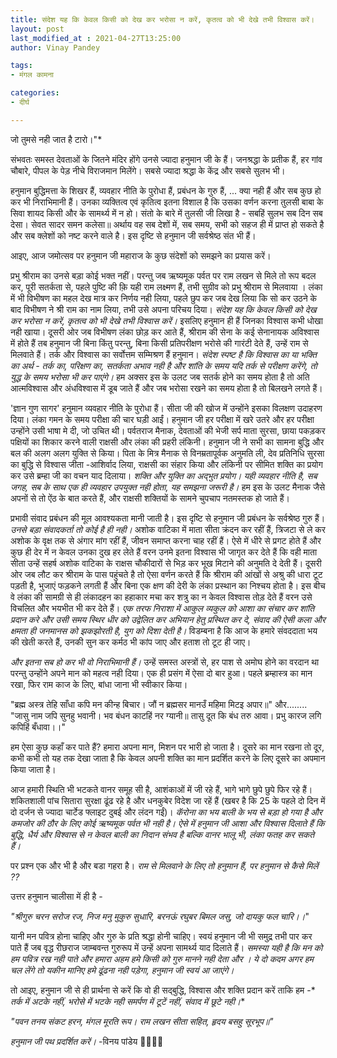 ```yaml
---
title: संदेश यह कि केवल किसी को देख कर भरोसा न करें, कृतत्व को भी देखे तभी विश्वास करें।
layout: post
last_modified_at : 2021-04-27T13:25:00
author: Vinay Pandey

tags:
- मंगल कामना

categories:
- दीर्घ

---
```


जो तुमसे नही जात है टारो।"*


संभवतः समस्त देवताओं के जितने मंदिर होंगे उनसे ज्यादा हनुमान जी के हैं। जनश्रद्धा के प्रतीक हैं, हर गांव चौबारे, पीपल के पेड़ नीचे विराजमान मिलेंगे। सबसे ज्यादा श्रद्धा के केंद्र और सबसे सुलभ भी। 

हनुमान बुद्धिमत्ता के शिखर हैं, व्यवहार नीति के पुरोधा हैं, प्रबंधन के गुरु हैं, ... क्या नही हैं और सब कुछ हो कर भी निराभिमानी हैं। उनका व्यक्तित्व एवं कृतित्व इतना विशाल है कि उसका वर्णन करना तुलसी बाबा के सिवा शायद किसी और के सामर्थ्य में न हो। संतो के बारे में तुलसी जी लिखा है -
सबहिं सुलभ सब दिन सब देसा। 
सेवत सादर समन कलेसा॥
अर्थाय वह सब देशों में, सब समय, सभी को सहज ही में प्राप्त हो सकते है और सब क्लेशों को नष्ट करने वाले है। इस दृष्टि से हनुमान जी सर्वश्रेष्ठ संत भी हैं। 

आइए, आज जमोत्सव पर हनुमान जी महाराज के कुछ संदेशों को समझने का प्रयास करें। 

प्रभु श्रीराम का उनसे बड़ा कोई भक्त नहीं। परन्तु जब ऋष्यमूक पर्वत पर राम लखन से मिले तो रूप बदल कर, पूरी सतर्कता से, पहले पुष्टि की क़ि यही राम लक्ष्मण हैं, तभी सुग्रीव को प्रभु श्रीराम से मिलवाया । लंका में भी विभीषण का महल देख मात्र कर निर्णय नही लिया, पहले छुप कर जब देख लिया कि सो कर उठने के बाद विभीषण ने श्री राम का नाम लिया, तभी उसे अपना परिचय दिया। *संदेश यह कि केवल किसी को देख कर भरोसा न करें, कृतत्व को भी देखे तभी विश्वास करें।* इसलिए हनुमान ही हैं जिनका विश्वास कभी धोखा नही खाया। दूसरी ओर जब विभीषण लंका छोड़ कर आते हैं, श्रीराम की सेना के कई सेनानायक अविश्वास में होते हैं तब हनुमान जी बिना किंतु परन्तु, बिना किसी प्रतिपरीक्षण भरोसे की गारंटी देते हैं, उन्हें राम से मिलवाते हैं। तर्क और विश्वास का सर्वोत्तम सम्मिश्रण हैं हनुमान। *संदेश स्पष्ट है कि विश्वास का या भक्ति का अर्थ -  तर्क का, परिक्षण का, सतर्कता अभाव नही है और शांति के समय यदि तर्क से परीक्षण करेंगे, तो युद्ध के समय भरोसा भी कर पाएंगे।* हम अक्सर इस के उलट जब सतर्क होने का समय होता है तो अति आत्मविश्वास और अंधविश्वास में डूब जाते हैं और जब भरोसा रखने का समय होता है तो बिलखने लगते हैं।

'ज्ञान गुण सागर' हनुमान व्यवहार नीति के पुरोधा हैं। सीता जी की खोज में उन्होंने इसका विलक्षण उदाहरण दिया। लंका  गमन के समय परीक्षा की चार घड़ी आईं। हनुमान जी हर परीक्षा में खरे उतरे और हर परीक्षा उन्होंने उसी भाषा मे दी, जो उचित थी।  पर्वतराज मैनाक, देवताओं की भेजी सर्प माता सुरसा, छाया पकड़कर पक्षियों का शिकार करने वाली राक्षसी और लंका की प्रहरी लंकिनी। हनुमान जी ने सभी का सामना बुद्धि और बल की अलग अलग युक्ति से किया। पिता के मित्र मैनाक से विनम्रतापूर्वक अनुमति ली, देव प्रतिनिधि सुरसा का बुद्धि से विश्वास जीता -आशिर्वाद लिया, राक्षसी का संहार किया और लंकिनी पर सीमित शक्ति का प्रयोग कर उसे ब्रम्हा जी का वचन याद दिलाया। *शक्ति और युक्ति का अद्भुत प्रयोग। यही व्यवहार नीति है, सब जगह, सब के साथ एक ही व्यवहार उपयुक्त नही होता, यह समझना जरूरी है।* हम इस के उलट मैनाक जैसे अपनों से तो ऐंठ के बात करते हैं, और राक्षसी शक्तियों के सामने चुपचाप नतमस्तक हो जाते हैं। 

प्रभावी संवाद प्रबंधन की मूल आवश्यकता मानी जाती है। इस दृष्टि से हनुमान जी प्रबंधन के सर्वश्रेष्ठ गुरु हैं। *उनसे बड़ा संवादकर्ता तो कोई है ही नही।* अशोक वाटिका में माता सीता क्रंदन कर रहीं हैं, त्रिजटा से ले कर अशोक के वृक्ष तक से अंगार मांग रहीं हैं, जीवन समाप्त करना चाह रहीं हैं। ऐसे में धीरे से प्रगट होते हैं और कुछ ही देर में न केवल उनका दुख हर लेते हैं वरन उनमे इतना विश्वास भी जागृत कर देते हैं कि वही माता सीता उन्हें सहर्ष अशोक वाटिका के राक्षस चौकीदारों से भिड़ कर भूख मिटाने की अनुमति दे देती हैं। दूसरी ओर जब लौट कर श्रीराम के पास पहुंचते है तो ऐसा वर्णन करते हैं कि श्रीराम की आंखों से अश्रु की धारा टूट पड़ती है, भुजाएं फड़कने लगती हैं और बिना एक क्षण की देरी के लंका प्रस्थान का निश्चय होता है। इस बीच वे लंका की सामग्री से ही लंकादहन का हहाकार मचा कर शत्रु का न केवल विश्वास तोड़ देते हैं वरन उसे विचलित और भयभीत भी कर देते हैं। *एक तरफ निराशा में आकुल व्यकुल को आशा का संचार कर शांति प्रदान करे और उसी समय स्थिर धीर को उद्वेलित कर अभियान हेतु प्रस्थित कर दे, संवाद की ऐसी कला और क्षमता ही जनमानस को झकझोरती है, युग को दिशा देती है।*  विडम्बना है कि आज के हमारे संवददाता भय की खेती करते हैं, उनकी सुन कर कर्मठ भी कांप जाए और हताश तो टूट ही जाए।  

*और इतना सब हो कर भी वो निराभिमानी हैं।* उन्हें समस्त अस्त्रों से, हर पाश से अमोघ होने का वरदान था परन्तु उन्होंने अपने मान को महत्व नही दिया। एक ही प्रसंग में ऐसा दो बार हुआ। पहले ब्रम्हास्त्र का मान रखा, फिर राम काज के लिए, बांधा जाना भी स्वीकार किया। 

"ब्रह्म अस्त्र तेहि साँधा कपि मन कीन्ह बिचार। 
जौं न ब्रह्मसर मानउँ महिमा मिटइ अपार॥"
और........
"जासु नाम जपि सुनहु भवानी। 
भव बंधन काटहिं नर ग्यानी॥ 
तासु दूत कि बंध तरु आवा। 
प्रभु कारज लगि कपिहिं बँधावा।।"

हम ऐसा कुछ कहाँ कर पाते हैं? हमारा अपना मान, मिशन पर भारी हो जाता है। दूसरे का मान रखना तो दूर, कभी कभी तो यह तक देखा जाता है कि केवल अपनी शक्ति का मान प्रदर्शित करने के लिए दूसरे का अपमान किया जाता है। 

आज हमारी स्थिति भी भटकते वानर समूह सी है, आशंकाओं में जी रहे हैं, भागे भागे छुपे छुपे फिर रहे हैं। शकितशाली पांच सितारा सुरक्षा ढूंढ रहे है और धनकुबेर विदेश जा रहें हैं (खबर है कि 25 के पहले दो दिन में दो दर्जन से ज्यादा चार्टेड फ्लाइट दुबई और लंदन गईं)।  *कॅरोना का भय बाली के भय से बड़ा हो गया है और कमजोर की ठौर के लिए कोई ऋष्यमूक पर्वत भी नही है। ऐसे में हनुमान जी आशा और विश्वास दिलाते हैं कि बुद्धि, धैर्य और विश्वास से न केवल बाली का निदान संभव है बल्कि वानर भालू भी, लंका फतह कर सकते हैं।*

पर प्रश्न एक और भी है और बडा गहरा है। *राम से मिलवाने के लिए तो हनुमान हैं, पर हनुमान से कैसे मिलें  ??*  

उत्तर हनुमान चालीसा में ही है -

_"श्रीगुरु चरन सरोज रज, निज मनु मुकुरु सुधारि,_
_बरनऊं रघुबर बिमल जसु, जो दायकु फल चारि।।_" 

यानी मन पवित्र होना चाहिए और गुरु के प्रति श्रद्धा होनी चाहिए। स्वयं हनुमान जी भी समुद्र तभी पार कर पाते हैं जब वृद्ध रीछराज जाम्बवन्त गुरुरूप में उन्हें अपना सामर्थ्य याद दिलाते हैं। *समस्या यही है कि मन को हम पवित्र रख नही पाते और हमारा अहम हमे किसी को गुरु मानने नही देता और । ये दो कदम अगर हम चल लेंगे तो यकीन मानिए हमे ढूंढना नही पड़ेगा, हनुमान जी स्वयं आ जाएंगे।*

तो आइए, हनुमान जी से ही प्रार्थना से करें कि वो ही सद्बुद्धि, विश्वास और शक्ति प्रदान करें ताकि हम -*
*तर्क में अटके नहीं,*
*भरोसे में भटके  नही*
*समर्पण में टूटें नहीं,*
*संवाद में छूटे नही।**

_"पवन तनय संकट हरन, मंगल मूरति रूप।_
_राम लखन सीता सहित, हृदय बसहु सूरभूप॥"_

*हनुमान जी पथ प्रदर्शित करें।*
-विनय पांडेय
🙏🌷🌷🙏
